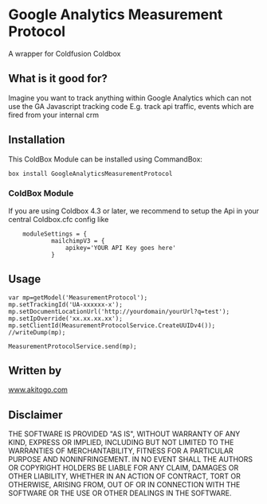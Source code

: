 # Google Analytics Measurement Protocol
A wrapper for Coldfusion Coldbox

## What is it good for?
Imagine you want to track anything within Google Analytics which can not use the GA Javascript tracking code
E.g. track api traffic, events which are fired from your internal crm

## Installation 
This ColdBox Module can be installed using CommandBox:

```
box install GoogleAnalyticsMeasurementProtocol
```



### ColdBox Module
If you are using Coldbox 4.3 or later, we recommend to setup the Api in your central Coldbox.cfc config like

```
 	moduleSettings = {
    		mailchimpV3 = {
        		apikey='YOUR API Key goes here'
    	  	}

```

## Usage
```
var mp=getModel('MeasurementProtocol');
mp.setTrackingId('UA-xxxxxx-x');
mp.setDocumentLocationUrl('http://yourdomain/yourUrl?q=test');
mp.setIpOverride('xx.xx.xx.xx');
mp.setClientId(MeasurementProtocolService.CreateUUIDv4());
//writeDump(mp);

MeasurementProtocolService.send(mp);

```

## Written by
www.akitogo.com

## Disclaimer
THE SOFTWARE IS PROVIDED "AS IS", WITHOUT WARRANTY OF ANY KIND, EXPRESS OR IMPLIED, INCLUDING BUT NOT LIMITED TO THE WARRANTIES OF MERCHANTABILITY, FITNESS FOR A PARTICULAR PURPOSE AND NONINFRINGEMENT. IN NO EVENT SHALL THE AUTHORS OR COPYRIGHT HOLDERS BE LIABLE FOR ANY CLAIM, DAMAGES OR OTHER LIABILITY, WHETHER IN AN ACTION OF CONTRACT, TORT OR OTHERWISE, ARISING FROM, OUT OF OR IN CONNECTION WITH THE SOFTWARE OR THE USE OR OTHER DEALINGS IN THE SOFTWARE.

